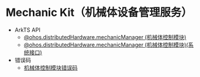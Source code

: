 # Mechanic Kit（机械体设备管理服务）<!--mechanic-api-->
<!--Kit: Mechanic Kit-->
<!--Subsystem: Mechanic-->
<!--Owner: @hobbycao-->
<!--SE: @saga2025-->
<!--TSE: @zhaodengqi-->

- ArkTS API<!--mechanic-arkts-->
  - [@ohos.distributedHardware.mechanicManager (机械体控制模块)](js-apis-mechanicManager.md)
  <!--Del-->
  - [@ohos.distributedHardware.mechanicManager (机械体控制模块)(系统接口)](js-apis-mechanicManager-sys.md)
  <!--DelEnd-->
- 错误码<!--mechanic-arkts-errcode-->
  - [机械体控制模块错误码](errorcode-mechanic.md)
  